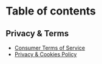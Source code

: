 # Table of contents

## Privacy & Terms

* [Consumer Terms of Service](README.md)
* [Privacy & Cookies Policy](privacy-and-terms/privacy-and-cookies-policy.md)
